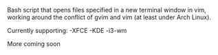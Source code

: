 Bash script that opens files specified in a new terminal window in vim, working around the conflict of gvim and vim (at least under Arch Linux).

Currently supporting:
 -XFCE
 -KDE
 -i3-wm

More coming soon
